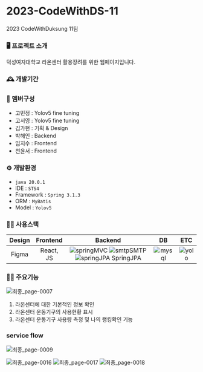 # 2023-CodeWithDS-11
2023 CodeWithDuksung 11팀

### 🖥 프로젝트 소개
덕성여자대학교 라온센터 활용장려를 위한 웹페이지입니다.

### 🕰 개발기간


### 👭 멤버구성
- 고민정 : Yolov5 fine tuning 
- 고서영 : Yolov5 fine tuning 
- 김가현 : 기획 & Design 
- 박해인 : Backend 
- 임지수 : Frontend 
- 천윤서 : Frontend 

### ⚙️ 개발환경
- ``` java 20.0.1 ```
- IDE : ``` STS4 ```
- Framework : ```Spring 3.1.3 ```
- ORM : ```MyBatis```
- Model : ``` Yolov5 ```


### 👩‍💻 사용스택
| Design | Frontend | Backend | DB | ETC |
|:---:|:---:|:---:|:---:|:---:|
| Figma | React, JS | ![springMVC](https://github.com/2023-CodewithDuksung/2023-CodeWithDS-11/assets/75514808/3ef6c716-c476-43a0-bcdd-bf0baaf88b71) ![smtp](https://github.com/2023-CodewithDuksung/2023-CodeWithDS-11/assets/75514808/5376e601-36f5-4e11-81b8-3f2ff8a2cbab)SMTP ![springJPA](https://github.com/2023-CodewithDuksung/2023-CodeWithDS-11/assets/75514808/8b05a10c-dfe4-4d4f-8705-991dd293b5b4) SpringJPA| ![mysql](https://github.com/2023-CodewithDuksung/2023-CodeWithDS-11/assets/75514808/b182a280-9333-4726-b982-98d480e33592)| ![yolo](https://github.com/2023-CodewithDuksung/2023-CodeWithDS-11/assets/75514808/e7d87061-8db1-4b8c-8ba2-97f5ce2a4d83) |


### 👩‍💻 주요기능

![최종_page-0007](https://github.com/2023-CodewithDuksung/2023-CodeWithDS-11/assets/75514808/039178b0-bb91-498f-91c2-86c9e20abe16)
1. 라온센터에 대한 기본적인 정보 확인
2. 라온센터 운동기구의 사용현황 표시
3. 라온센터 운동기구 사용량 측정 및 나의 랭킹확인 기능

### service flow
![최종_page-0009](https://github.com/2023-CodewithDuksung/2023-CodeWithDS-11/assets/75514808/c9561e92-b705-4a3f-b0b2-de8cff8b7319)

![최종_page-0016](https://github.com/2023-CodewithDuksung/2023-CodeWithDS-11/assets/75514808/63e11911-5d8a-428e-b993-f71788e51e8c)
![최종_page-0017](https://github.com/2023-CodewithDuksung/2023-CodeWithDS-11/assets/75514808/34f89104-0d82-48b5-8640-61737e6fd5b9)
![최종_page-0018](https://github.com/2023-CodewithDuksung/2023-CodeWithDS-11/assets/75514808/e6a2a9a0-aa8d-4c2a-b630-88aab6514e28)

